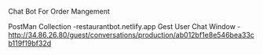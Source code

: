Chat Bot For Order Mangement

PostMan Collection -restaurantbot.netlify.app
Gest User Chat Window -http://34.86.26.80/guest/conversations/production/ab012bf1e8e546bea33cb119f19bf32d
